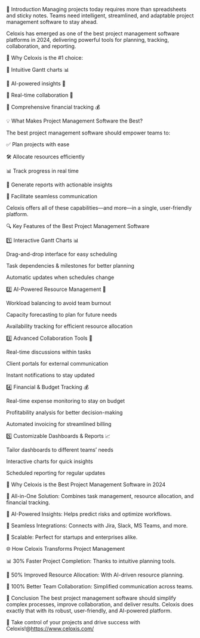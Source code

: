 🌟 Introduction
Managing projects today requires more than spreadsheets and sticky notes. Teams need intelligent, streamlined, and adaptable project management software to stay ahead.

Celoxis has emerged as one of the best project management software platforms in 2024, delivering powerful tools for planning, tracking, collaboration, and reporting.

📍 Why Celoxis is the #1 choice:

🔹 Intuitive Gantt charts 📊

🔹 AI-powered insights 🤖

🔹 Real-time collaboration 💬

🔹 Comprehensive financial tracking 💰


💡 What Makes Project Management Software the Best?

The best project management software should empower teams to:

✅ Plan projects with ease

🛠️ Allocate resources efficiently

📊 Track progress in real time

📑 Generate reports with actionable insights

💬 Facilitate seamless communication


Celoxis offers all of these capabilities—and more—in a single, user-friendly platform.

🔍 Key Features of the Best Project Management Software

1️⃣ Interactive Gantt Charts 📊

Drag-and-drop interface for easy scheduling

Task dependencies & milestones for better planning

Automatic updates when schedules change

2️⃣ AI-Powered Resource Management 👥

Workload balancing to avoid team burnout

Capacity forecasting to plan for future needs

Availability tracking for efficient resource allocation

3️⃣ Advanced Collaboration Tools 💬

Real-time discussions within tasks

Client portals for external communication

Instant notifications to stay updated

4️⃣ Financial & Budget Tracking 💰

Real-time expense monitoring to stay on budget

Profitability analysis for better decision-making

Automated invoicing for streamlined billing

5️⃣ Customizable Dashboards & Reports 📈

Tailor dashboards to different teams’ needs

Interactive charts for quick insights

Scheduled reporting for regular updates

🚀 Why Celoxis is the Best Project Management Software in 2024

🔹 All-in-One Solution: Combines task management, resource allocation, and financial tracking.

🔹 AI-Powered Insights: Helps predict risks and optimize workflows.

🔹 Seamless Integrations: Connects with Jira, Slack, MS Teams, and more.

🔹 Scalable: Perfect for startups and enterprises alike.


🌐 How Celoxis Transforms Project Management

📊 30% Faster Project Completion: Thanks to intuitive planning tools.

🧠 50% Improved Resource Allocation: With AI-driven resource planning.

💬 100% Better Team Collaboration: Simplified communication across teams.


🎯 Conclusion
The best project management software should simplify complex processes, improve collaboration, and deliver results. Celoxis does exactly that with its robust, user-friendly, and AI-powered platform.

🌟 Take control of your projects and drive success with Celoxis!@https://www.celoxis.com/

